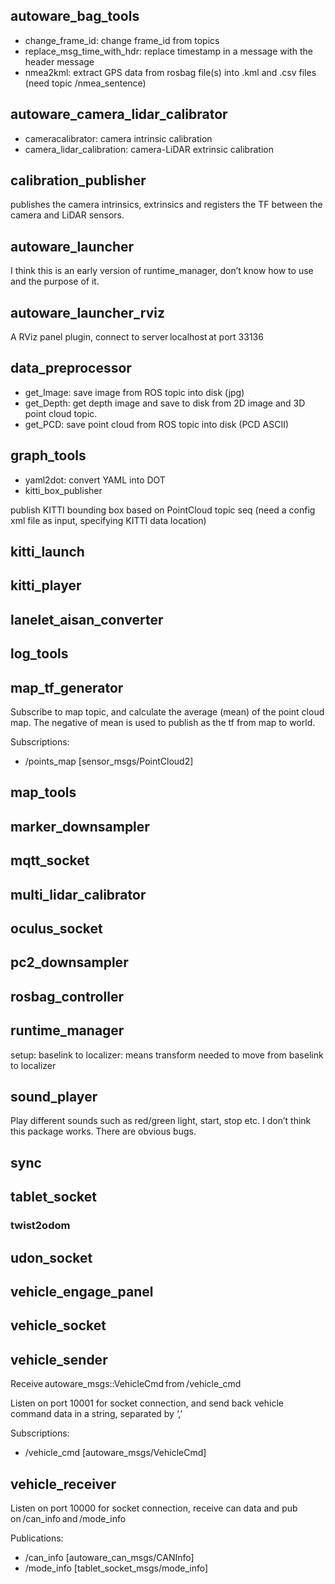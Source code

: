 ## autoware_bag_tools 

- change_frame_id: change frame_id from topics 
- replace_msg_time_with_hdr: replace timestamp in a message with the header message 
- nmea2kml: extract GPS data from rosbag file(s) into .kml and .csv files (need topic /nmea_sentence) 

## autoware_camera_lidar_calibrator 
- cameracalibrator: camera intrinsic calibration 
- camera_lidar_calibration: camera-LiDAR extrinsic calibration 

##  calibration_publisher
publishes the camera intrinsics, extrinsics and registers the TF between the camera and LiDAR sensors. 

## autoware_launcher 

I think this is an early version of runtime_manager, don’t know how to use and the purpose of it. 

## autoware_launcher_rviz 

A RViz panel plugin, connect to server localhost at port 33136 

## data_preprocessor 

- get_Image: save image from ROS topic into disk (jpg) 
- get_Depth: get depth image and save to disk from 2D image and 3D point cloud topic. 
- get_PCD: save point cloud from ROS topic into disk (PCD ASCII) 

## graph_tools 

- yaml2dot: convert YAML into DOT 
- kitti_box_publisher 

publish KITTI bounding box based on PointCloud topic seq (need a config xml file as input, specifying KITTI data location) 

## kitti_launch 

## kitti_player 

## lanelet_aisan_converter 

## log_tools 

## map_tf_generator 

Subscribe to map topic, and calculate the average (mean) of the point cloud map. The negative of mean is used to publish as the tf from map to world. 

Subscriptions: 
- /points_map [sensor_msgs/PointCloud2] 

## map_tools 

## marker_downsampler 

## mqtt_socket 

## multi_lidar_calibrator 

## oculus_socket 

## pc2_downsampler 

## rosbag_controller 

## runtime_manager 

setup: baselink to localizer: means transform needed to move from baselink to localizer 

## sound_player 

Play different sounds such as red/green light, start, stop etc. I don’t think this package works. There are obvious bugs. 

## sync 

## tablet_socket 

### twist2odom 

## udon_socket 

## vehicle_engage_panel 

## vehicle_socket 

## vehicle_sender 

Receive autoware_msgs::VehicleCmd from /vehicle_cmd 

Listen on port 10001 for socket connection, and send back vehicle command data in a string, separated by ‘,’ 

Subscriptions: 
- /vehicle_cmd [autoware_msgs/VehicleCmd] 
## vehicle_receiver 

Listen on port 10000 for socket connection, receive can data and pub on /can_info and /mode_info 

Publications: 
- /can_info [autoware_can_msgs/CANInfo] 
- /mode_info [tablet_socket_msgs/mode_info] 